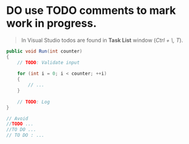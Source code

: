 # **DO** use **TODO** comments to mark work in progress.

> In Visual Studio todos are found in **Task List** window (*Ctrl + \\, T*).  

``` csharp
public void Run(int counter)
{
    // TODO: Validate input
    
    for (int i = 0; i < counter; ++i)
    {
        // ...
    }
    
    // TODO: Log
}

// Avoid
//TODO ...
//TO DO ...
// TO DO : ...
```
